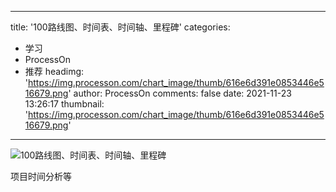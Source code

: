 
---
title: '100路线图、时间表、时间轴、里程碑'
categories: 
 - 学习
 - ProcessOn
 - 推荐
headimg: 'https://img.processon.com/chart_image/thumb/616e6d391e0853446e516679.png'
author: ProcessOn
comments: false
date: 2021-11-23 13:26:17
thumbnail: 'https://img.processon.com/chart_image/thumb/616e6d391e0853446e516679.png'
---

<div>   
<img class="thumb" alt="100路线图、时间表、时间轴、里程碑" src="https://img.processon.com/chart_image/thumb/616e6d391e0853446e516679.png" referrerpolicy="no-referrer">
<p>项目时间分析等</p>  
</div>
            